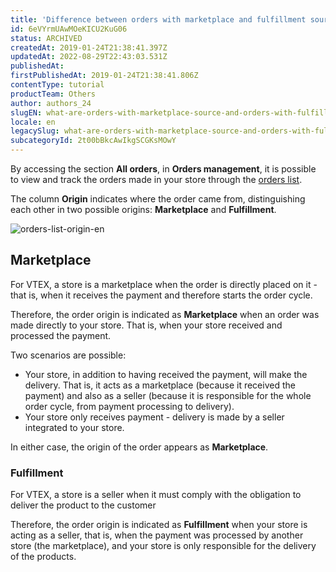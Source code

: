 ```yaml
---
title: 'Difference between orders with marketplace and fulfillment sources'
id: 6eVYrmUAwMOeKICU2KuG06
status: ARCHIVED
createdAt: 2019-01-24T21:38:41.397Z
updatedAt: 2022-08-29T22:43:03.531Z
publishedAt: 
firstPublishedAt: 2019-01-24T21:38:41.806Z
contentType: tutorial
productTeam: Others
author: authors_24
slugEN: what-are-orders-with-marketplace-source-and-orders-with-fulfillment-source
locale: en
legacySlug: what-are-orders-with-marketplace-source-and-orders-with-fulfillment-source
subcategoryId: 2t00bBkcAwIkgSCGKsMOwY
---
```


By accessing the section __All orders__, in __Orders management__, it is possible to view and track the orders made in your store through the [orders list](https://help.vtex.com/en/tutorial/list-of-orders/). 

The column __Origin__ indicates where the order came from, distinguishing each other in two possible origins: __Marketplace__ and __Fulfillment__.

![orders-list-origin-en](https://images.ctfassets.net/alneenqid6w5/3uvgTmIP1uEnAs0E4idyvb/832dd7e9618de51ffd8d2c56ab988f53/oders-list-origin-en.png)


## Marketplace

For VTEX, a store is a marketplace when the order is directly placed on it - that is, when it receives the payment and therefore starts the order cycle.

Therefore, the order origin is indicated as __Marketplace__ when an order was made directly to your store. That is, when your store received and processed the payment.

Two scenarios are possible:

- Your store, in addition to having received the payment, will make the delivery. That is, it acts as a marketplace (because it received the payment) and also as a seller (because it is responsible for the whole order cycle, from payment processing to delivery).
- Your store only receives payment - delivery is made by a seller integrated to your store.

In either case, the origin of the order appears as __Marketplace__.

### Fulfillment

For VTEX, a store is a seller when it must comply with the obligation to deliver the product to the customer

Therefore, the order origin is indicated as __Fulfillment__ when your store is acting as a seller, that is, when the payment was processed by another store (the marketplace), and your store is only responsible for the delivery of the products.

